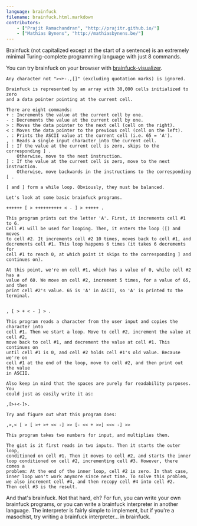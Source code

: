 ```yaml
---
language: brainfuck
filename: brainfuck.html.markdown
contributors:
    - ["Prajit Ramachandran", "http://prajitr.github.io/"]
    - ["Mathias Bynens", "http://mathiasbynens.be/"]
---
```


Brainfuck (not capitalized except at the start of a sentence) is an extremely
minimal Turing-complete programming language with just 8 commands.

You can try brainfuck on your browser with [brainfuck-visualizer](http://fatiherikli.github.io/brainfuck-visualizer/).

```
Any character not "><+-.,[]" (excluding quotation marks) is ignored.

Brainfuck is represented by an array with 30,000 cells initialized to zero
and a data pointer pointing at the current cell.

There are eight commands:
+ : Increments the value at the current cell by one.
- : Decrements the value at the current cell by one.
> : Moves the data pointer to the next cell (cell on the right).
< : Moves the data pointer to the previous cell (cell on the left).
. : Prints the ASCII value at the current cell (i.e. 65 = 'A').
, : Reads a single input character into the current cell.
[ : If the value at the current cell is zero, skips to the corresponding ] .
    Otherwise, move to the next instruction.
] : If the value at the current cell is zero, move to the next instruction.
    Otherwise, move backwards in the instructions to the corresponding [ .

[ and ] form a while loop. Obviously, they must be balanced.

Let's look at some basic brainfuck programs.

++++++ [ > ++++++++++ < - ] > +++++ .

This program prints out the letter 'A'. First, it increments cell #1 to 6.
Cell #1 will be used for looping. Then, it enters the loop ([) and moves
to cell #2. It increments cell #2 10 times, moves back to cell #1, and
decrements cell #1. This loop happens 6 times (it takes 6 decrements for
cell #1 to reach 0, at which point it skips to the corresponding ] and
continues on).

At this point, we're on cell #1, which has a value of 0, while cell #2 has a
value of 60. We move on cell #2, increment 5 times, for a value of 65, and then
print cell #2's value. 65 is 'A' in ASCII, so 'A' is printed to the terminal.


, [ > + < - ] > .

This program reads a character from the user input and copies the character into
cell #1. Then we start a loop. Move to cell #2, increment the value at cell #2,
move back to cell #1, and decrement the value at cell #1. This continues on
until cell #1 is 0, and cell #2 holds cell #1's old value. Because we're on
cell #1 at the end of the loop, move to cell #2, and then print out the value
in ASCII.

Also keep in mind that the spaces are purely for readability purposes. You
could just as easily write it as:

,[>+<-]>.

Try and figure out what this program does:

,>,< [ > [ >+ >+ << -] >> [- << + >>] <<< -] >>

This program takes two numbers for input, and multiplies them.

The gist is it first reads in two inputs. Then it starts the outer loop,
conditioned on cell #1. Then it moves to cell #2, and starts the inner
loop conditioned on cell #2, incrementing cell #3. However, there comes a
problem: At the end of the inner loop, cell #2 is zero. In that case,
inner loop won't work anymore since next time. To solve this problem,
we also increment cell #4, and then recopy cell #4 into cell #2.
Then cell #3 is the result.
```

And that's brainfuck. Not that hard, eh? For fun, you can write your own
brainfuck programs, or you can write a brainfuck interpreter in another
language. The interpreter is fairly simple to implement, but if you're a
masochist, try writing a brainfuck interpreter… in brainfuck.
